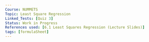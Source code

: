 ```yaml
---
Course: NUMMETS
Topic: Least Square Regression
Linked_Tests: [Quiz 3]
Status: Work in Progress
References used: [6.1 Least Squares Regression (Lecture Slides)]
tags: [formulaSheet]
---
```

